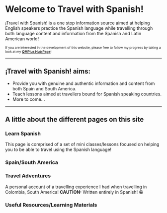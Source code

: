 <head>
  <meta charset="UTF-8">
  </head>

<h1>Welcome to Travel with Spanish!</h1>

<p>
  ¡Travel with Spanish! is a one stop information source aimed at helping English speakers practice the Spanish language while travelling through both language content and information from the Spanish and Latin American world!
  </p>

<p style="font-size:75%;">
  If you are interested in the development of this website, please free to follow my progress by taking a look at my <a href="https://hub.qmplus.qmul.ac.uk/view/view.php?t=4PMb3Y5QLKh7enARmxdF"><strong>QMPlus Hub Page</strong></a>!
  </p>

<hr>
  
<h2>¡Travel with Spanish! aims:</h2>

<p>
  <ul>
    <li>Provide you with genuine and authentic information and content from both Spain and South America.</li>
    <li>Teach lessons aimed at travellers bound for Spanish speaking countries.</li>
    <li>More to come...</li>
  </ul>
</p>
 
<hr>

<h2>A little about the different pages on this site</h2>

<h3>Learn Spanish</h3>
<p>This page is comprised of a set of mini classes/lessons focused on helping you to be able to travel using the Spanish language!
  </p>

<h3>Spain/South America</h3>
<p>
  </p>

<h3>Travel Adventures</h3>
<p>A personal account of a travelling experience I had when travelling in Colombia, South America! <strong>CAUTION:</strong> Written entirely in Spanish! 😀
  </p>

<h3>Useful Resources/Learning Materials</h3>
<p>
  </p>
